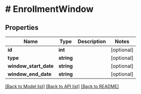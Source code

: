 # # EnrollmentWindow

## Properties

Name | Type | Description | Notes
------------ | ------------- | ------------- | -------------
**id** | **int** |  | [optional]
**type** | **string** |  | [optional]
**window_start_date** | **string** |  | [optional]
**window_end_date** | **string** |  | [optional]

[[Back to Model list]](../../README.md#models) [[Back to API list]](../../README.md#endpoints) [[Back to README]](../../README.md)
